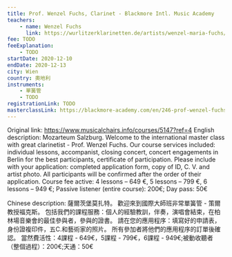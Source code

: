```yaml
---
title: Prof. Wenzel Fuchs, Clarinet - Blackmore Intl. Music Academy
teachers:
	- name: Wenzel Fuchs
	  link: https://wurlitzerklarinetten.de/artists/wenzel-maria-fuchs/?lang=en
fee: TODO
feeExplanation: 
	- TODO
startDate: 2020-12-10
endDate: 2020-12-13
city: Wien
country: 奧地利
instruments:
	- 單簧管
	- TODO
registrationLink: TODO
masterclassLink: https://blackmore-academy.com/en/246-prof-wenzel-fuchs-clarinet-mozarteum-salzburg
---
```

Original link: https://www.musicalchairs.info/courses/5147?ref=4
English description:
Mozarteum Salzburg.
Welcome to the international master class with great clarinetist - Prof.
 Wenzel Fuchs.
 Our course services included: individual lessons, accompanist, closing concert, concert engagements in Berlin for the best participants, certificate of participation.
Please include with your application: completed application form, copy of ID, C.
V.
 and artist photo.
 All participants will be confirmed after the order of their application.
 Course fee active: 4 lessons – 649 €, 5 lessons – 799 €, 6 lessons – 949 €; Passive listener (entire course): 200€; Day pass: 50€

Chinese description:
薩爾茨堡莫扎特。
歡迎來到國際大師班非常單簧管 - 策爾教授福克斯。
包括我們的課程服務：個人的經驗教訓，伴奏，演唱會結束，在柏林場音樂會的最佳參與者，參與的證書。
請在您的應用程序：填寫好的申請表，身份證複印件，五C.和藝術家的照片。
所有參加者將他們的應用程序的訂單後確認。
當然費活性：4課程 -  649€，5課程 -  799€，6課程 -  949€;被動收聽者（整個過程）：200€;天通：50€
